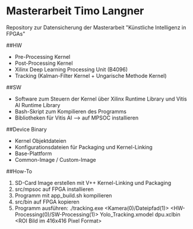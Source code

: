 # Masterarbeit Timo Langner 

Repository zur Datensicherung der Masterarbeit "Künstliche Intelligenz in FPGAs" 

##HW 
- Pre-Processing Kernel
- Post-Processing Kernel
- Xilinx Deep Learning Processing Unit (B4096)
- Tracking (Kalman-Filter Kernel + Ungarische Methode Kernel)

##SW 
- Software zum Steuern der Kernel über Xilinx Runtime Library und Vitis AI Runtime Library
- Bash-Skript zum Kompilieren des Programms
- Bibliotheken für Vitis AI --> auf MPSOC installieren

##Device Binary 
- Kernel Objektdateien
- Konfigurationsdateien für Packaging und Kernel-Linking
- Base-Plattform
- Common-Image / Custom-Image

##How-To

1. SD-Card Image erstellen mit V++ Kernel-Linking und Packaging
2. src/mpsoc auf FPGA installieren 
3. Programm mit app_build.sh kompilieren
4. src/bin auf FPGA kopieren
5. Programm ausführen:
   ./tracking.exe <Kamera(0)/Dateipfad(1)> <HW-Processing(0)/SW-Processing(1)> Yolo_Tracking.xmodel dpu.xclbin <Ordner mit Bildern> <ROI Bild im 416x416 Pixel Format>
